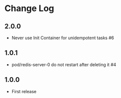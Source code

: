 # Change Log

## 2.0.0

* Never use Init Container for unidempotent tasks #6

## 1.0.1

* pod/redis-server-0 do not restart after deleting it #4

## 1.0.0

* First release
